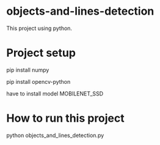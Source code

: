 # objects-and-lines-detection

This project using python.

# Project setup

pip install numpy

pip install opencv-python

have to install model MOBILENET_SSD

# How to run this project

python objects_and_lines_detection.py
